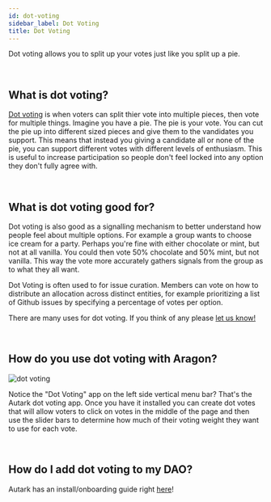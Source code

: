 ```yaml
---
id: dot-voting
sidebar_label: Dot Voting 
title: Dot Voting
---
```


Dot voting allows you to split up your votes just like you split up a pie.

<br>

## What is dot voting?

[Dot voting](https://en.wikipedia.org/wiki/Dot-voting) is when voters can split thier vote into multiple pieces, then vote for multiple things. Imagine you have a pie. The pie is your vote. You can cut the pie up into different sized pieces and give them to the vandidates you support. This means that instead you giving a candidate all or none of the pie, you can support different votes with different levels of enthusiasm. This is useful to increase participation so people don't feel locked into any option they don't fully agree with.

<br>

## What is dot voting good for?

Dot voting is also good as a signalling mechanism to better understand how people feel about multiple options. For example a group wants to choose ice cream for a party. Perhaps you're fine with either chocolate or mint, but not at all vanilla. You could then vote 50% chocolate and 50% mint, but not vanilla. This way the vote more accurately gathers signals from the group as to what they all want.

Dot Voting is often used to for issue curation. Members can vote on how to distribute an allocation across distinct entities, for example prioritizing a list of Github issues by specifying a percentage of votes per option.

There are many uses for dot voting. If you think of any please [let us know!](https://keybase.io/team/1hive)

<br>

## How do you use dot voting with Aragon?

![dot voting](assets/dot-voting.png)

Notice the "Dot Voting" app on the left side vertical menu bar? That's the Autark dot voting app. Once you have it installed you can create dot votes that will allow voters to click on votes in the middle of the page and then use the slider bars to determine how much of their voting weight they want to use for each vote.

<br>

## How do I add dot voting to my DAO?

Autark has an install/onboarding guide right [here](https://github.com/AutarkLabs/planning-suite/blob/master/docs/GETTING_STARTED.md#install-dot-voting-app)!

<br>
